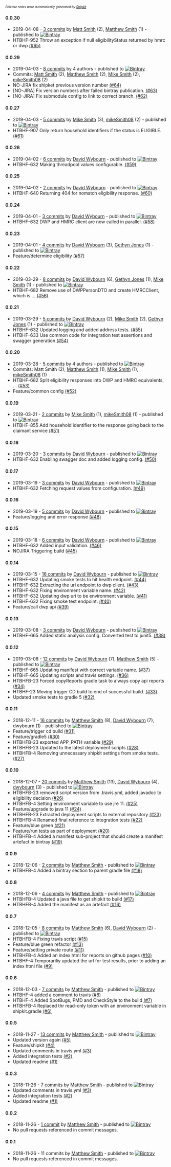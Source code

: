 <sup><sup>*Release notes were automatically generated by [Shipkit](http://shipkit.org/)*</sup></sup>

#### 0.0.30
 - 2019-04-08 - [3 commits](https://github.com/DepartmentOfHealth-htbhf/htbhf-eligibility-service/compare/v0.0.29...v0.0.30) by [Matt Smith](https://github.com/YetAnotherMatt) (2), [Matthew Smith](https://github.com/YetAnotherMatt) (1) - published to [![Bintray](https://img.shields.io/badge/Bintray-0.0.30-green.svg)](https://bintray.com/departmentofhealth-htbhf/maven/htbhf-eligibility-service/0.0.30)
 - HTBHF-952 Throw an exception if null eligibilityStatus returned by hmrc or dwp [(#65)](https://github.com/DepartmentOfHealth-htbhf/htbhf-eligibility-service/pull/65)

#### 0.0.29
 - 2019-04-03 - [8 commits](https://github.com/DepartmentOfHealth-htbhf/htbhf-eligibility-service/compare/v0.0.27...v0.0.29) by 4 authors - published to [![Bintray](https://img.shields.io/badge/Bintray-0.0.29-green.svg)](https://bintray.com/departmentofhealth-htbhf/maven/htbhf-eligibility-service/0.0.29)
 - Commits: [Matt Smith](https://github.com/YetAnotherMatt) (2), [Matthew Smith](https://github.com/YetAnotherMatt) (2), [Mike Smith](https://github.com/mikeSmith08) (2), [mikeSmith08](https://github.com/mikeSmith08) (2)
 - NO-JIRA fix shipket previous version number [(#64)](https://github.com/DepartmentOfHealth-htbhf/htbhf-eligibility-service/pull/64)
 - [NO-JIRA] Fix version numbers after failed bintray publication. [(#63)](https://github.com/DepartmentOfHealth-htbhf/htbhf-eligibility-service/pull/63)
 - [NO-JIRA] Fix submodule config to link to correct branch. [(#62)](https://github.com/DepartmentOfHealth-htbhf/htbhf-eligibility-service/pull/62)

#### 0.0.27
 - 2019-04-03 - [5 commits](https://github.com/DepartmentOfHealth-htbhf/htbhf-eligibility-service/compare/v0.0.26...v0.0.27) by [Mike Smith](https://github.com/mikeSmith08) (3), [mikeSmith08](https://github.com/mikeSmith08) (2) - published to [![Bintray](https://img.shields.io/badge/Bintray-0.0.27-green.svg)](https://bintray.com/departmentofhealth-htbhf/maven/htbhf-eligibility-service/0.0.27)
 - HTBHF-907 Only return household identifiers if the status is ELIGIBLE. [(#61)](https://github.com/DepartmentOfHealth-htbhf/htbhf-eligibility-service/pull/61)

#### 0.0.26
 - 2019-04-02 - [6 commits](https://github.com/DepartmentOfHealth-htbhf/htbhf-eligibility-service/compare/v0.0.25...v0.0.26) by [David Wybourn](https://github.com/dwybourn) - published to [![Bintray](https://img.shields.io/badge/Bintray-0.0.26-green.svg)](https://bintray.com/departmentofhealth-htbhf/maven/htbhf-eligibility-service/0.0.26)
 - HTBHF-632 Making threadpool values configurable. [(#59)](https://github.com/DepartmentOfHealth-htbhf/htbhf-eligibility-service/pull/59)

#### 0.0.25
 - 2019-04-02 - [2 commits](https://github.com/DepartmentOfHealth-htbhf/htbhf-eligibility-service/compare/v0.0.24...v0.0.25) by [David Wybourn](https://github.com/dwybourn) - published to [![Bintray](https://img.shields.io/badge/Bintray-0.0.25-green.svg)](https://bintray.com/departmentofhealth-htbhf/maven/htbhf-eligibility-service/0.0.25)
 - HTBHF-640 Returning 404 for nomatch eligibility response. [(#60)](https://github.com/DepartmentOfHealth-htbhf/htbhf-eligibility-service/pull/60)

#### 0.0.24
 - 2019-04-01 - [3 commits](https://github.com/DepartmentOfHealth-htbhf/htbhf-eligibility-service/compare/v0.0.23...v0.0.24) by [David Wybourn](https://github.com/dwybourn) - published to [![Bintray](https://img.shields.io/badge/Bintray-0.0.24-green.svg)](https://bintray.com/departmentofhealth-htbhf/maven/htbhf-eligibility-service/0.0.24)
 - HTBHF-632 DWP and HMRC client are now called in parallel. [(#58)](https://github.com/DepartmentOfHealth-htbhf/htbhf-eligibility-service/pull/58)

#### 0.0.23
 - 2019-04-01 - [4 commits](https://github.com/DepartmentOfHealth-htbhf/htbhf-eligibility-service/compare/v0.0.22...v0.0.23) by [David Wybourn](https://github.com/dwybourn) (3), [Gethyn Jones](https://github.com/gethyn1) (1) - published to [![Bintray](https://img.shields.io/badge/Bintray-0.0.23-green.svg)](https://bintray.com/departmentofhealth-htbhf/maven/htbhf-eligibility-service/0.0.23)
 - Feature/determine eligibility [(#57)](https://github.com/DepartmentOfHealth-htbhf/htbhf-eligibility-service/pull/57)

#### 0.0.22
 - 2019-03-29 - [8 commits](https://github.com/DepartmentOfHealth-htbhf/htbhf-eligibility-service/compare/v0.0.21...v0.0.22) by [David Wybourn](https://github.com/dwybourn) (6), [Gethyn Jones](https://github.com/gethyn1) (1), [Mike Smith](https://github.com/mikeSmith08) (1) - published to [![Bintray](https://img.shields.io/badge/Bintray-0.0.22-green.svg)](https://bintray.com/departmentofhealth-htbhf/maven/htbhf-eligibility-service/0.0.22)
 - HTBHF-682 Remove use of DWPPersonDTO and create HMRCClient, which is … [(#56)](https://github.com/DepartmentOfHealth-htbhf/htbhf-eligibility-service/pull/56)

#### 0.0.21
 - 2019-03-29 - [5 commits](https://github.com/DepartmentOfHealth-htbhf/htbhf-eligibility-service/compare/v0.0.20...v0.0.21) by [David Wybourn](https://github.com/dwybourn) (2), [Mike Smith](https://github.com/mikeSmith08) (2), [Gethyn Jones](https://github.com/gethyn1) (1) - published to [![Bintray](https://img.shields.io/badge/Bintray-0.0.21-green.svg)](https://bintray.com/departmentofhealth-htbhf/maven/htbhf-eligibility-service/0.0.21)
 - HTBHF-632 Updated logging and added address tests. [(#55)](https://github.com/DepartmentOfHealth-htbhf/htbhf-eligibility-service/pull/55)
 - HTBHF-633 Use common code for integration test assertions and swagger generation [(#54)](https://github.com/DepartmentOfHealth-htbhf/htbhf-eligibility-service/pull/54)

#### 0.0.20
 - 2019-03-28 - [5 commits](https://github.com/DepartmentOfHealth-htbhf/htbhf-eligibility-service/compare/v0.0.19...v0.0.20) by 4 authors - published to [![Bintray](https://img.shields.io/badge/Bintray-0.0.20-green.svg)](https://bintray.com/departmentofhealth-htbhf/maven/htbhf-eligibility-service/0.0.20)
 - Commits: Matt Smith (2), [Matthew Smith](https://github.com/YetAnotherMatt) (1), [Mike Smith](https://github.com/mikeSmith08) (1), [mikeSmith08](https://github.com/mikeSmith08) (1)
 - HTBHF-682 Split eligibility responses into DWP and HMRC equivalents, … [(#53)](https://github.com/DepartmentOfHealth-htbhf/htbhf-eligibility-service/pull/53)
 - Feature/common config [(#52)](https://github.com/DepartmentOfHealth-htbhf/htbhf-eligibility-service/pull/52)

#### 0.0.19
 - 2019-03-21 - [2 commits](https://github.com/DepartmentOfHealth-htbhf/htbhf-eligibility-service/compare/v0.0.18...v0.0.19) by [Mike Smith](https://github.com/mikeSmith08) (1), [mikeSmith08](https://github.com/mikeSmith08) (1) - published to [![Bintray](https://img.shields.io/badge/Bintray-0.0.19-green.svg)](https://bintray.com/departmentofhealth-htbhf/maven/htbhf-eligibility-service/0.0.19)
 - HTBHF-855 Add household identifier to the response going back to the claimant service [(#51)](https://github.com/DepartmentOfHealth-htbhf/htbhf-eligibility-service/pull/51)

#### 0.0.18
 - 2019-03-20 - [3 commits](https://github.com/DepartmentOfHealth-htbhf/htbhf-eligibility-service/compare/v0.0.17...v0.0.18) by [David Wybourn](https://github.com/dwybourn) - published to [![Bintray](https://img.shields.io/badge/Bintray-0.0.18-green.svg)](https://bintray.com/departmentofhealth-htbhf/maven/htbhf-eligibility-service/0.0.18)
 - HTBHF-632 Enabling swagger doc and added logging config. [(#50)](https://github.com/DepartmentOfHealth-htbhf/htbhf-eligibility-service/pull/50)

#### 0.0.17
 - 2019-03-19 - [3 commits](https://github.com/DepartmentOfHealth-htbhf/htbhf-eligibility-service/compare/v0.0.16...v0.0.17) by [David Wybourn](https://github.com/dwybourn) - published to [![Bintray](https://img.shields.io/badge/Bintray-0.0.17-green.svg)](https://bintray.com/departmentofhealth-htbhf/maven/htbhf-eligibility-service/0.0.17)
 - HTBHF-632 Fetching request values from configuration. [(#49)](https://github.com/DepartmentOfHealth-htbhf/htbhf-eligibility-service/pull/49)

#### 0.0.16
 - 2019-03-19 - [5 commits](https://github.com/DepartmentOfHealth-htbhf/htbhf-eligibility-service/compare/v0.0.15...v0.0.16) by [David Wybourn](https://github.com/dwybourn) - published to [![Bintray](https://img.shields.io/badge/Bintray-0.0.16-green.svg)](https://bintray.com/departmentofhealth-htbhf/maven/htbhf-eligibility-service/0.0.16)
 - Feature/logging and error response [(#48)](https://github.com/DepartmentOfHealth-htbhf/htbhf-eligibility-service/pull/48)

#### 0.0.15
 - 2019-03-18 - [6 commits](https://github.com/DepartmentOfHealth-htbhf/htbhf-eligibility-service/compare/v0.0.14...v0.0.15) by [David Wybourn](https://github.com/dwybourn) - published to [![Bintray](https://img.shields.io/badge/Bintray-0.0.15-green.svg)](https://bintray.com/departmentofhealth-htbhf/maven/htbhf-eligibility-service/0.0.15)
 - HTBHF-632 Added input validation. [(#46)](https://github.com/DepartmentOfHealth-htbhf/htbhf-eligibility-service/pull/46)
 - NOJIRA Triggering build [(#45)](https://github.com/DepartmentOfHealth-htbhf/htbhf-eligibility-service/pull/45)

#### 0.0.14
 - 2019-03-15 - [16 commits](https://github.com/DepartmentOfHealth-htbhf/htbhf-eligibility-service/compare/v0.0.13...v0.0.14) by [David Wybourn](https://github.com/dwybourn) - published to [![Bintray](https://img.shields.io/badge/Bintray-0.0.14-green.svg)](https://bintray.com/departmentofhealth-htbhf/maven/htbhf-eligibility-service/0.0.14)
 - HTBHF-632 Updating smoke tests to hit health endpoint. [(#44)](https://github.com/DepartmentOfHealth-htbhf/htbhf-eligibility-service/pull/44)
 - HTBHF-632 Extracting the uri endpoint to dwp client. [(#43)](https://github.com/DepartmentOfHealth-htbhf/htbhf-eligibility-service/pull/43)
 - HTBHF-632 Fixing environment variable name. [(#42)](https://github.com/DepartmentOfHealth-htbhf/htbhf-eligibility-service/pull/42)
 - HTBHF-632 Updating dwp uri to be environment variable. [(#41)](https://github.com/DepartmentOfHealth-htbhf/htbhf-eligibility-service/pull/41)
 - HTBHF-632 Fixing smoke test endpoint. [(#40)](https://github.com/DepartmentOfHealth-htbhf/htbhf-eligibility-service/pull/40)
 - Feature/call dwp api [(#39)](https://github.com/DepartmentOfHealth-htbhf/htbhf-eligibility-service/pull/39)

#### 0.0.13
 - 2019-03-08 - [3 commits](https://github.com/DepartmentOfHealth-htbhf/htbhf-eligibility-service/compare/v0.0.12...v0.0.13) by [David Wybourn](https://github.com/dwybourn) - published to [![Bintray](https://img.shields.io/badge/Bintray-0.0.13-green.svg)](https://bintray.com/departmentofhealth-htbhf/maven/htbhf-eligibility-service/0.0.13)
 - HTBHF-665 Added static analysis config. Converted test to junit5. [(#38)](https://github.com/DepartmentOfHealth-htbhf/htbhf-eligibility-service/pull/38)

#### 0.0.12
 - 2019-03-08 - [12 commits](https://github.com/DepartmentOfHealth-htbhf/htbhf-eligibility-service/compare/v0.0.11...v0.0.12) by [David Wybourn](https://github.com/dwybourn) (7), [Matthew Smith](https://github.com/YetAnotherMatt) (5) - published to [![Bintray](https://img.shields.io/badge/Bintray-0.0.12-green.svg)](https://bintray.com/departmentofhealth-htbhf/maven/htbhf-eligibility-service/0.0.12)
 - HTBHF-665 Updating manifest with correct variable name. [(#37)](https://github.com/DepartmentOfHealth-htbhf/htbhf-eligibility-service/pull/37)
 - HTBHF-665 Updating scripts and travis settings. [(#36)](https://github.com/DepartmentOfHealth-htbhf/htbhf-eligibility-service/pull/36)
 - HTBHFB-23 Forced copyReports gradle task to always copy api reports [(#34)](https://github.com/DepartmentOfHealth-htbhf/htbhf-eligibility-service/pull/34)
 - HTBHF-23 Moving trigger CD build to end of successful build. [(#33)](https://github.com/DepartmentOfHealth-htbhf/htbhf-eligibility-service/pull/33)
 - Updated smoke tests to gradle 5 [(#32)](https://github.com/DepartmentOfHealth-htbhf/htbhf-eligibility-service/pull/32)

#### 0.0.11
 - 2018-12-11 - [16 commits](https://github.com/DepartmentOfHealth-htbhf/htbhf-eligibility-service/compare/v0.0.10...v0.0.11) by [Matthew Smith](https://github.com/YetAnotherMatt) (8), [David Wybourn](https://github.com/dwybourn) (7), dwybourn (1) - published to [![Bintray](https://img.shields.io/badge/Bintray-0.0.11-green.svg)](https://bintray.com/departmentofhealth-htbhf/maven/htbhf-eligibility-service/0.0.11)
 - Feature/trigger cd build [(#31)](https://github.com/DepartmentOfHealth-htbhf/htbhf-eligibility-service/pull/31)
 - Feature/gradle5 [(#30)](https://github.com/DepartmentOfHealth-htbhf/htbhf-eligibility-service/pull/30)
 - HTBHFB-23 exported APP_PATH variable [(#29)](https://github.com/DepartmentOfHealth-htbhf/htbhf-eligibility-service/pull/29)
 - HTBHFB-23 Updated to the latest deployment scripts [(#28)](https://github.com/DepartmentOfHealth-htbhf/htbhf-eligibility-service/pull/28)
 - HTBHFB-4 Removing unnecessary shipkit settings from smoke tests. [(#27)](https://github.com/DepartmentOfHealth-htbhf/htbhf-eligibility-service/pull/27)

#### 0.0.10
 - 2018-12-07 - [20 commits](https://github.com/DepartmentOfHealth-htbhf/htbhf-eligibility-service/compare/v0.0.9...v0.0.10) by [Matthew Smith](https://github.com/YetAnotherMatt) (13), [David Wybourn](https://github.com/dwybourn) (4), [dwybourn](https://github.com/dwybourn) (3) - published to [![Bintray](https://img.shields.io/badge/Bintray-0.0.10-green.svg)](https://bintray.com/departmentofhealth-htbhf/maven/htbhf-eligibility-service/0.0.10)
 - HTBHFB-23 removed script version from .travis.yml, added javadoc to eligibility decision [(#26)](https://github.com/DepartmentOfHealth-htbhf/htbhf-eligibility-service/pull/26)
 - HTBHFB-4 Setting environment variable to use jre 11. [(#25)](https://github.com/DepartmentOfHealth-htbhf/htbhf-eligibility-service/pull/25)
 - Feature/upgrade to java 11 [(#24)](https://github.com/DepartmentOfHealth-htbhf/htbhf-eligibility-service/pull/24)
 - HTBHFB-23 Extracted deployment scripts to external repository [(#23)](https://github.com/DepartmentOfHealth-htbhf/htbhf-eligibility-service/pull/23)
 - HTBHFB-4 Renamed final reference to integration tests [(#22)](https://github.com/DepartmentOfHealth-htbhf/htbhf-eligibility-service/pull/22)
 - Feature/blue green [(#21)](https://github.com/DepartmentOfHealth-htbhf/htbhf-eligibility-service/pull/21)
 - Feature/run tests as part of deployment [(#20)](https://github.com/DepartmentOfHealth-htbhf/htbhf-eligibility-service/pull/20)
 - HTBHFB-4 Added a manifest sub-project that should create a manifest artefact in bintray [(#19)](https://github.com/DepartmentOfHealth-htbhf/htbhf-eligibility-service/pull/19)

#### 0.0.9
 - 2018-12-06 - [2 commits](https://github.com/DepartmentOfHealth-htbhf/htbhf-eligibility-service/compare/v0.0.8...v0.0.9) by [Matthew Smith](https://github.com/YetAnotherMatt) - published to [![Bintray](https://img.shields.io/badge/Bintray-0.0.9-green.svg)](https://bintray.com/departmentofhealth-htbhf/maven/htbhf-eligibility-service/0.0.9)
 - HTBHFB-4 Added a bintray section to parent gradle file [(#18)](https://github.com/DepartmentOfHealth-htbhf/htbhf-eligibility-service/pull/18)

#### 0.0.8
 - 2018-12-06 - [4 commits](https://github.com/DepartmentOfHealth-htbhf/htbhf-eligibility-service/compare/v0.0.7...v0.0.8) by [Matthew Smith](https://github.com/YetAnotherMatt) - published to [![Bintray](https://img.shields.io/badge/Bintray-0.0.8-green.svg)](https://bintray.com/departmentofhealth-htbhf/maven/htbhf-eligibility-service/0.0.8)
 - HTBHFB-4 Updated a java file to get shipkit to build [(#17)](https://github.com/DepartmentOfHealth-htbhf/htbhf-eligibility-service/pull/17)
 - HTBHFB-4 Added the manifest as an artefact [(#16)](https://github.com/DepartmentOfHealth-htbhf/htbhf-eligibility-service/pull/16)

#### 0.0.7
 - 2018-12-05 - [8 commits](https://github.com/DepartmentOfHealth-htbhf/htbhf-eligibility-service/compare/v0.0.6...v0.0.7) by [Matthew Smith](https://github.com/YetAnotherMatt) (6), [David Wybourn](https://github.com/dwybourn) (2) - published to [![Bintray](https://img.shields.io/badge/Bintray-0.0.7-green.svg)](https://bintray.com/departmentofhealth-htbhf/maven/htbhf-eligibility-service/0.0.7)
 - HTBHFB-4 Fixing travis script [(#15)](https://github.com/DepartmentOfHealth-htbhf/htbhf-eligibility-service/pull/15)
 - Feature/blue green refactor [(#13)](https://github.com/DepartmentOfHealth-htbhf/htbhf-eligibility-service/pull/13)
 - Feature/setting private route [(#11)](https://github.com/DepartmentOfHealth-htbhf/htbhf-eligibility-service/pull/11)
 - HTBHFB-4 Added an index html for reports on github pages [(#10)](https://github.com/DepartmentOfHealth-htbhf/htbhf-eligibility-service/pull/10)
 - HTBHF-4 Temporariliy updated the url for test results, prior to adding an index html file [(#9)](https://github.com/DepartmentOfHealth-htbhf/htbhf-eligibility-service/pull/9)

#### 0.0.6
 - 2018-12-03 - [7 commits](https://github.com/DepartmentOfHealth-htbhf/htbhf-eligibility-service/compare/v0.0.5...v0.0.6) by [Matthew Smith](https://github.com/YetAnotherMatt) - published to [![Bintray](https://img.shields.io/badge/Bintray-0.0.6-green.svg)](https://bintray.com/departmentofhealth-htbhf/maven/htbhf-eligibility-service/0.0.6)
 - HTBHF-4 added a comment to travis [(#8)](https://github.com/DepartmentOfHealth-htbhf/htbhf-eligibility-service/pull/8)
 - HTBHF-4 Added SpotBugs, PMD and CheckStyle to the build [(#7)](https://github.com/DepartmentOfHealth-htbhf/htbhf-eligibility-service/pull/7)
 - HTBHFB-4 Replaced thr read-only token with an environment variable in shipkit.gradle [(#6)](https://github.com/DepartmentOfHealth-htbhf/htbhf-eligibility-service/pull/6)

#### 0.0.5
 - 2018-11-27 - [13 commits](https://github.com/DepartmentOfHealth-htbhf/htbhf-eligibility-service/compare/v0.0.2...v0.0.5) by [Matthew Smith](https://github.com/YetAnotherMatt) - published to [![Bintray](https://img.shields.io/badge/Bintray-0.0.5-green.svg)](https://bintray.com/departmentofhealth-htbhf/maven/htbhf-eligibility-service/0.0.5)
 - Updated version again [(#5)](https://github.com/DepartmentOfHealth-htbhf/htbhf-eligibility-service/pull/5)
 - Feature/shipkit [(#4)](https://github.com/DepartmentOfHealth-htbhf/htbhf-eligibility-service/pull/4)
 - Updated comments in travis.yml [(#3)](https://github.com/DepartmentOfHealth-htbhf/htbhf-eligibility-service/pull/3)
 - Added integration tests [(#2)](https://github.com/DepartmentOfHealth-htbhf/htbhf-eligibility-service/pull/2)
 - Updated readme [(#1)](https://github.com/DepartmentOfHealth-htbhf/htbhf-eligibility-service/pull/1)

#### 0.0.3
 - 2018-11-26 - [7 commits](https://github.com/DepartmentOfHealth-htbhf/htbhf-eligibility-service/compare/v0.0.2...v0.0.3) by [Matthew Smith](https://github.com/YetAnotherMatt) - published to [![Bintray](https://img.shields.io/badge/Bintray-0.0.3-green.svg)](https://bintray.com/departmentofhealth-htbhf/maven/htbhf-eligibility-service/0.0.3)
 - Updated comments in travis.yml [(#3)](https://github.com/DepartmentOfHealth-htbhf/htbhf-eligibility-service/pull/3)
 - Added integration tests [(#2)](https://github.com/DepartmentOfHealth-htbhf/htbhf-eligibility-service/pull/2)
 - Updated readme [(#1)](https://github.com/DepartmentOfHealth-htbhf/htbhf-eligibility-service/pull/1)

#### 0.0.2
 - 2018-11-26 - [1 commit](https://github.com/DepartmentOfHealth-htbhf/htbhf-eligibility-service/compare/v0.0.1...v0.0.2) by [Matthew Smith](https://github.com/YetAnotherMatt) - published to [![Bintray](https://img.shields.io/badge/Bintray-0.0.2-green.svg)](https://bintray.com/departmentofhealth-htbhf/maven/htbhf-eligibility-service/0.0.2)
 - No pull requests referenced in commit messages.

#### 0.0.1
 - 2018-11-26 - 11 commits by [Matthew Smith](https://github.com/YetAnotherMatt) - published to [![Bintray](https://img.shields.io/badge/Bintray-0.0.1-green.svg)](https://bintray.com/departmentofhealth-htbhf/maven/htbhf-eligibility-service/0.0.1)
 - No pull requests referenced in commit messages.

